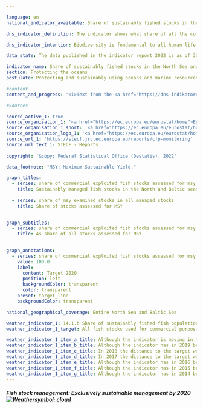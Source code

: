 ```yaml
---

language: en    
national_indicator_available: Share of sustainably fished stocks in the North Sea and Baltic Sea    

dns_indicator_definition: The indicator shows what share of all the commercially exploited fish populations in the North and Baltic Seas are sustainably fished –managed in such a way as to provide the Maximum Sustainable Yield (<abbr title="Maximum Sustainable Yield">MSY</abbr>).    

dns_indicator_intention: Biodiversity is fundamental to all human life. Only if natural capital – like the fish stocks in the North and Baltic Seas, for example – is protected and maintained can it continue to provide future generations with critical ecosystem services.<br>The aim of the indicator is to describe the extent to which the target defined in the Regulation on the Common Fisheries Policy has been achieved. That target is for commercially exploited fish stocks to be sustainably managed in accordance with the <abbr title="Maximum Sustainable Yield">MSY</abbr> approach by 2020.    

data_state: The data published in the indicator report 2022 is as of 31.10.2022. The data shown on this platform is updated regularly, so that more current data may be available online than published in the <a href="https://dns-indikatoren.de/assets/publications/reports/en/2022.pdf">indicator report 2022</a>.    

indicator_name: Share of sustainably fished stocks in the North Sea and Baltic Sea    
section: Protecting the oceans    
postulate: Protecting and sustainably using oceans and marine resources    

#content     
content_and_progress: '<i>Text from the <a href="https://dns-indikatoren.de/assets/publications/reports/en/2022.pdf">Indicator Report 2022&nbsp;</a></i><br><br>Not all fish stocks are inspected with reference to their sustainable management. Therefore, the number of fish populations that are sustainably managed using the <abbr title="Maximum Sustainable Yield">MSY</abbr> approach should always be viewed in relation to the totality of fish stocks. Although it would be desirable to expand the inspection to include as many stocks as possible, the high cost of these inspections means that the prospect of recording all stocks, even those that are economically less relevant and fished less extensively, is unrealistic.<br><br>Based on current estimates, a total of 58&nbsp;fish stocks in the North Sea and 20&nbsp;in the Baltic Sea are commercially exploited. The number of stocks inspected in accordance with the <abbr title="Maximum Sustainable Yield">MSY</abbr> approach is currently seven for the Baltic Sea; for the North Sea, a total of 22&nbsp;stocks are taken into account. This means only slightly over a third of all managed stocks are fully analysed for sustainable management. All other populations, for which insufficient data were available for an inspection according to the <abbr title="Maximum Sustainable Yield">MSY</abbr> model, are not included in this indicator.<br><br>Stocks are considered to be sustainably managed if the actual catch per year and fish stock does not exceed the scientifically recommended amount based on the <abbr title="Maximum Sustainable Yield">MSY</abbr> approach or meets the requirements of a long-term management plan deemed to be sustainable according to the <abbr title="Maximum Sustainable Yield">MSY</abbr> approach. In this context, a fish stock is defined as an independently reproducing population of a specific species of fish. One species can therefore have multiple stocks, and different guideline values for catch quantities can be in place for each stock. As a rule, each stock is assigned a guideline value according to its previous development.<br><br>The guideline values for the managed stocks are calculated by the International Council for the Exploration of the Sea (ICES).<br><br>The annual calculation of sustainable catch quantities according to the <abbr title="Maximum Sustainable Yield">MSY</abbr> approach is based on stochastic predictions, which use calculations relating to the stocks’ historical development. Information about quantities of fish landed is based on reported catches. Random samples taken from those catches provide insights into the demographic parameters of the stock, such as age and size. Scientific surveys conducted on research ships independently of the fishing industry are another important source of information about the health of fish stocks.<br><br>The share of sustainably fished stocks among all the stocks investigated according to the <abbr title="Maximum Sustainable Yield">MSY</abbr> approach was 51.7% for the North and Baltic Seas together in 2018. That share was 63.6% for the North Sea and 14.3% for the Baltic Sea. Looking at the development between 2013&nbsp;and 2018, the overall trajectory is positive.<br><br>It is difficult to assess this indicator, as it is influenced not only by the actual development of the stocks but also by the choice of stocks for inspection. As the exact constellation of data sources varies from year to year, any comparison between different years becomes complicated. In addition, the recommended catch quantities apply internationally and can be fulfilled only indirectly by the efforts of a single country.'    

#Sources    

source_active_1: true
source_organisation_1: '<a href="https://ec.europa.eu/eurostat/home">Eurostat</a>'
source_organisation_1_short: '<a href="https://ec.europa.eu/eurostat/home">Eurostat</a>'
source_organisation_logo_1: '<a href="https://ec.europa.eu/eurostat/home"><img src="https://dnsUpgradeEnvironment.github.io/dns-indicators/public/OrgImgEn/eurostat.png" alt="Eurostat" title=" Click here to visit the homepage of the organizationEurostat" style="height:60px; width:148px; border: transparent"/></a>'
source_url_1: 'https://stecf.jrc.ec.europa.eu/reports/cfp-monitoring'
source_url_text_1: STECF - Reports
    
copyright: '&copy; Federal Statistical Office (Destatis), 2022'    

data_footnote: "MSY: Maximum Sustainable Yield."    

graph_titles: 
  - series: share of commercial exploited fish stocks assessed for msy that is fished sustainably
    title: Sustainably managed fish stocks in the North and Baltic seas
    
  - series: share of msy examined stocks in all managed stocks
    title: Share of stocks assessed for MSY
        

graph_subtitles: 
  - series: share of commercial exploited fish stocks assessed for msy that is fished sustainably
    title: As share of all stocks assessed for MSY
        

graph_annotations:
  - series: share of commercial exploited fish stocks assessed for msy that is fished sustainably
    value: 100.0
    label:
      content: Target 2020
      position: left
      backgroundColor: transparent
      color: transparent
    preset: target_line
    backgroundColor: transparent        

national_geographical_coverage: Entire North Sea and Baltic Sea    

weather_indicator_1: 14.1.b Share of sustainably fished fish populations in the North Sea and Baltic
weather_indicator_1_target: All fish stocks used for commercial purpos-es to be sustainably managed in accordance with the Maximum Sustainable Yield (<abbr title="Maximum Sustainable Yield">MSY</abbr>) approach by 2020

weather_indicator_1_item_a_title: Although the indicator is moving in the desired direction toward the target, if the trend were to continue, the target would be missed in the target year by more than 20% of the difference between the target value and the current value.
weather_indicator_1_item_b_title: Although the indicator has in 2019 been moving in the desired direction toward the target, if the trend had to continued, the target would have been missed in the target year by more than 20% of the difference between the target value and the value at that time.
weather_indicator_1_item_c_title: In 2018 the distance to the target was constantly high or had increased. Thus, the indicator did not develop in the desired direction.
weather_indicator_1_item_d_title: In 2017 the distance to the target was constantly high or had increased. Thus, the indicator did not develop in the desired direction.
weather_indicator_1_item_e_title: Although the indicator has in 2016 been moving in the desired direction toward the target, if the trend had to continued, the target would have been missed in the target year by more than 20% of the difference between the target value and the value at that time.
weather_indicator_1_item_f_title: Although the indicator has in 2015 been moving in the desired direction toward the target, if the trend had to continued, the target would have been missed in the target year by more than 20% of the difference between the target value and the value at that time.
weather_indicator_1_item_g_title: Although the indicator has in 2014 been moving in the desired direction toward the target, if the trend had to continued, the target would have been missed in the target year by more than 20% of the difference between the target value and the value at that time.    
---
```



<div>
  <div class="my-header">
    <h5>Fish stock management: Exclusively sustainable management by 2020
      <a href="https://dnsUpgradeEnvironment.github.io/dns-indicators/en/status"><img src="https://g205sdgs.github.io/sdg-indicators/public/Wettersymbole/Wolke.png" title="Although the indicator has in 2020 (Data as of Sep. 31. 2022) been moving in the desired direction toward the target, if the trend had to continued, the target would have been missed in the target year by more than 20% of the difference between the target value and the value at that time." alt="Weathersymbol: cloud"/>
      </a>
    </h5>
  </div>
  <div class="my-header-note">
  </div>
</div>